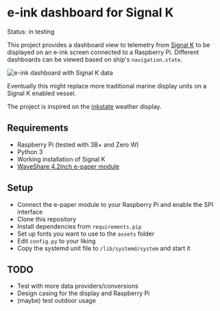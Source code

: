 e-ink dashboard for Signal K
============================

Status: in testing

This project provides a dashboard view to telemetry from [Signal K](http://signalk.org/) to be displayed on an e-ink screen connected to a Raspberry Pi. Different dashboards can be viewed based on ship's `navigation.state`.

![e-ink dashboard with Signal K data](https://live.staticflickr.com/65535/48726248553_6de2d37127_c_d.jpg)

Eventually this might replace more traditional marine display units on a Signal K enabled vessel.

The project is inspired on the [inkstate](https://github.com/yawkat/inkstate) weather display.

## Requirements

* Raspberry Pi (tested with 3B+ and Zero W)
* Python 3
* Working installation of Signal K
* [WaveShare 4.2inch e-paper module](https://www.waveshare.com/wiki/4.2inch_e-Paper_Module)

## Setup

* Connect the e-paper module to your Raspberry Pi and enable the SPI interface
* Clone this repository
* Install dependencies from `requirements.pip`
* Set up fonts you want to use to the `assets` folder
* Edit `config.py` to your liking
* Copy the systemd unit file to `/lib/systemd/system` and start it

## TODO

* Test with more data providers/conversions
* Design casing for the display and Raspberry Pi
* (maybe) test outdoor usage
